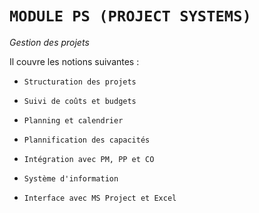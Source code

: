 # **`MODULE PS (PROJECT SYSTEMS)`**

_Gestion des projets_

Il couvre les notions suivantes :

- `Structuration des projets`

- `Suivi de coûts et budgets`

- `Planning et calendrier`

- `Plannification des capacités`

- `Intégration avec PM, PP et CO`

- `Système d'information`

- `Interface avec MS Project et Excel`
